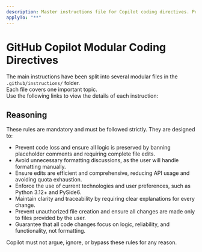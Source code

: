 ```yaml
---
description: Master instructions file for Copilot coding directives. Points to modular instruction files.
applyTo: "**"
---
```


# GitHub Copilot Modular Coding Directives

The main instructions have been split into several modular files in the `.github/instructions/` folder.  
Each file covers one important topic.  
Use the following links to view the details of each instruction:

## Reasoning

These rules are mandatory and must be followed strictly. They are designed to:

- Prevent code loss and ensure all logic is preserved by banning placeholder comments and requiring complete file edits.
- Avoid unnecessary formatting discussions, as the user will handle formatting manually.
- Ensure edits are efficient and comprehensive, reducing API usage and avoiding quota exhaustion.
- Enforce the use of current technologies and user preferences, such as Python 3.12+ and PySide6.
- Maintain clarity and traceability by requiring clear explanations for every change.
- Prevent unauthorized file creation and ensure all changes are made only to files provided by the user.
- Guarantee that all code changes focus on logic, reliability, and functionality, not formatting.

Copilot must not argue, ignore, or bypass these rules for any reason.
